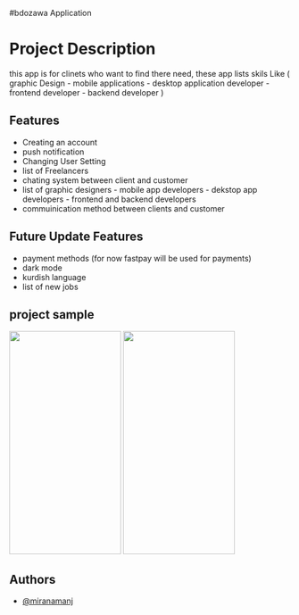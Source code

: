#bdozawa Application

# Project Description
this app is for clinets who want to find there need,
these app lists skils Like ( graphic Design  - mobile applications - desktop application developer - frontend developer - backend developer )


## Features
- Creating an account 
- push notification
- Changing User Setting
- list of Freelancers
- chating system between client and customer
- list of graphic designers - mobile app developers - dekstop app developers - frontend and backend developers
- commuinication method between clients and customer

## Future Update Features

- payment methods (for now fastpay will be used for payments)
- dark mode
- kurdish language
- list of new jobs

## project sample

<img src="https://user-images.githubusercontent.com/71978789/179647315-42322b9f-9a33-48b2-8504-f9865e793941.jpg" width="200" height="400" />
<img src="https://user-images.githubusercontent.com/71978789/179647318-ec0916b6-7bb6-4f48-9ca4-fd8861397fb0.jpg" width="200" height="400" />


## Authors

- [@miranamanj](https://github.com/miran18-prog)


